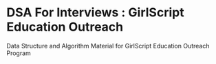 # DSA For Interviews : GirlScript Education Outreach
Data Structure and Algorithm Material for GirlScript Education Outreach Program
